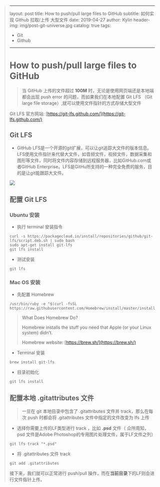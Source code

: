 >---
>layout:     post
>title:      How to push/pull large files to GitHub
>subtitle:   如何实现 Github 拉取/上传 大型文件
>date:       2019-04-27
>author:     Kylin
>header-img: img/post-git-universe.jpg
>catalog: true
>tags:
>    - Git
>    - Github
>
>---
>
># How to push/pull large files to GitHub
>
>> 当 GitHub 上传的文件超过 **100M** 时，无论是使用网页端还是本地端都会出现 push error 的问题，而如果我们在本地配置 Git LFS （Git large file storage）,就可以使用文件指针的方式存储大型文件
>
>Git LFS 官方网站: [https://git-lfs.github.com/](https://git-lfs.github.com/)
>
>## Git LFS
>
>- GitHub LFS是一个开源的git扩展，可以让git追踪大文件的版本信息。LFS使用文件指针来代替大文件，如音频文件，视频文件，数据采集和图形等文件，同时将文件内容存储到远程服务器，比如GitHub.com或者GitHub Enterprise。LFS是GitHu所支持的一种完全免费的服务，目的是让git能跟踪大文件。
>
>![](http://pqpkra92p.bkt.clouddn.com/2019-04-29-%E5%B1%8F%E5%B9%95%E5%BF%AB%E7%85%A7%202019-04-29%20%E4%B8%8B%E5%8D%882.12.26.png)
>
>## 配置 Git LFS
>
>### Ubuntu 安装
>
>- 执行 terminal 安装指令
>
>```<?
>curl -s https://packagecloud.io/install/repositories/github/git-lfs/script.deb.sh | sudo bash
>sudo apt-get install git-lfs
>git lfs install
>```
>
>- 测试安装
>
>```<?
>git lfs
>```
>
>### Mac OS 安装
>
>- 先配置 Homebrew
>
>```<?
>/usr/bin/ruby -e "$(curl -fsSL https://raw.githubusercontent.com/Homebrew/install/master/install)"
>```
>
>> What Does Homebrew Do?
>>
>> Homebrew installs the stuff you need that Apple (or your Linux system) didn’t.
>>
>> Homebrew website: [https://brew.sh/](https://brew.sh/)
>
>- Terminal 安装
>
>```<?
>brew install git-lfs
>```
>
>- 目录初始化
>
>```<?
>git lfs install
>```
>
>## 配置本地 .gitattributes 文件
>
>> 一旦在 git 本地目录中包含了 .gitattributes 文件并 track，那么在每次 push 时都会将 .gitattributes 文件中指定的文件改变为 lfs 上传
>
>- 选择你需要上传的LF类型进行 track ，比如 **.psd** 文件（ 众所周知，psd 文件是Adobe Photoshop的专用图片处理文件，属于LF文件之列）
>
>```<?
>git lfs track "*.psd"
>```
>
>- 将 .gitattributes 文件 track
>
>```<?
>git add .gitattributes
>```
>
>接下来，我们就可以正常进行 push/pull 操作，而在**当前目录**下的LF则会进行文件指针上传。